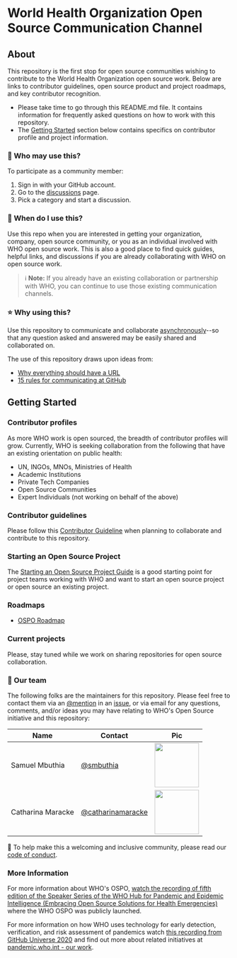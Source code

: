 # World Health Organization Open Source Communication Channel 

## About 

This repository is the first stop for open source communities wishing to contribute to the World Health Organization open source work. Below are links to contributor guidelines, open source product and project roadmaps, and key contributor recognition. 

- Please take time to go through this README.md file. It contains information for frequently asked questions on how to work with this repository.
- The [Getting Started](#getting-started) section below contains specifics on contributor profile and project information.

### 👤 Who may use this? 

To participate as a community member:

1. Sign in with your GitHub account.
2. Go to the [discussions](https://github.com/WorldHealthOrganization/open-source-communication-channel/discussions) page.
3. Pick a category and start a discussion.

### 🤔 When do I use this? 

Use this repo when you are interested in getting your organization, company, open source community, or you as an individual involved with WHO open source work. This is also a good place to find quick guides, helpful links, and discussions if you are already collaborating with WHO on open source work.

> ℹ **Note:** If you already have an existing collaboration or partnership with WHO, you can continue to use those existing communication channels.

### ⭐️ Why using this? 

Use this repository to communicate and collaborate [asynchronously](https://ben.balter.com/2014/11/06/rules-of-communicating-at-github/#1-prefer-asynchronous-communication)--so that any question asked and answered may be easily shared and collaborated on.

The use of this repository draws upon ideas from:

- [Why everything should have a URL](https://ben.balter.com/2015/11/12/why-urls/)
- [15 rules for communicating at GitHub](https://ben.balter.com/2014/11/06/rules-of-communicating-at-github/)

## Getting Started 

### Contributor profiles 

As more WHO work is open sourced, the breadth of contributor profiles will grow. Currently, WHO is seeking collaboration from the following that have an existing orientation on public health:

- UN, INGOs, MNOs, Ministries of Health
- Academic Institutions
- Private Tech Companies
- Open Source Communities
- Expert Individuals (not working on behalf of the above)

### Contributor guidelines 

Please follow this [Contributor Guideline](CONTRIBUTING.md) when planning to collaborate and contribute to this repository.

### Starting an Open Source Project 

 The [Starting an Open Source Project Guide](docs/guidance/starting_open_source_project.md) is a good starting point for project teams working with WHO and want to start an open source project or open source an existing project.

### Roadmaps 

- [OSPO Roadmap](https://github.com/WorldHealthOrganization/open-source-communication-channel/projects/3)

### Current projects 

Please, stay tuned while we work on sharing repositories for open source collaboration.

### 👥 Our team 

The following folks are the maintainers for this repository. Please feel free to contact them via an [@mention](https://docs.github.com/github/writing-on-github/basic-writing-and-formatting-syntax#mentioning-people-and-teams) in an [issue](https://github.com/WorldHealthOrganization/open-source-communication-channel/issues/new), or via email for any questions, comments, and/or ideas you may have relating to WHO's Open Source initiative and this repository:

| Name              | Contact    | Pic                           
| --------------    | ---------- | ----------------------------- 
| Samuel Mbuthia    | [@smbuthia](https://github.com/smbuthia) | <img src="https://avatars.githubusercontent.com/smbuthia?s=100" width="100" />
| Catharina Maracke | [@catharinamaracke](https://github.com/catharinamaracke) | <img src="https://avatars.githubusercontent.com/catharinamaracke?s=100" width="100" />

💖 To help make this a welcoming and inclusive community, please read our [code of conduct](https://github.com/WorldHealthOrganization/open-source-communication-channel/blob/main/CODE_OF_CONDUCT.md).


### More Information 

For more information about WHO's OSPO, [watch the recording of fifth edition of the Speaker Series of the WHO Hub for Pandemic and Epidemic Intelligence (Embracing Open Source Solutions for Health Emergencies)](https://youtu.be/yNK27_6MrF8?t=107) where the WHO OSPO was publicly launched. 

For more information on how WHO uses technology for early detection, verification, and risk assessment of pandemics watch [this recording from GitHub Universe 2020](https://www.youtube.com/watch?v=clm5Ee6O_4o) and find out more about related initiatives at [pandemic.who.int - our work](https://pandemichub.who.int/). 
